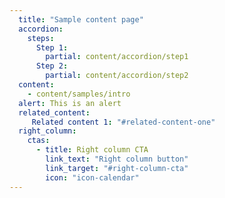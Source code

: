 ```yaml
---
  title: "Sample content page"
  accordion:
    steps:
      Step 1:
        partial: content/accordion/step1
      Step 2:
        partial: content/accordion/step2
  content:
    - content/samples/intro
  alert: This is an alert
  related_content:
     Related content 1: "#related-content-one"
  right_column:
    ctas:
      - title: Right column CTA
        link_text: "Right column button"
        link_target: "#right-column-cta"
        icon: "icon-calendar"
---
```


